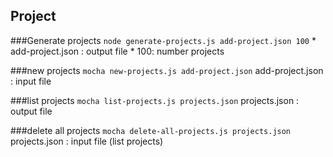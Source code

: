 Project
----------
###Generate projects 
	```node generate-projects.js add-project.json 100```
	* add-project.json : output file
	* 100: number projects 

###new projects 
	```mocha new-projects.js add-project.json```
	add-project.json : input file

###list projects
	 ```mocha list-projects.js projects.json```
	projects.json : output file

###delete all projects
	```mocha delete-all-projects.js projects.json```
	projects.json : input file (list projects)

